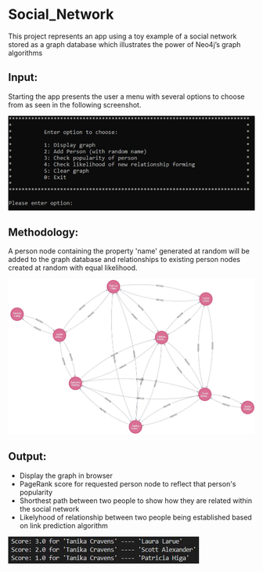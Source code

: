 # Social_Network
This project represents an app using a toy example of a social network stored as a graph database which illustrates the power of Neo4j’s graph algorithms

## Input:

Starting the app presents the user a menu with several options to choose from as seen in the following screenshot.

![Alt text](./images/menu.JPG)

## Methodology:

A person node containing the property 'name' generated at random will be added to the graph database and relationships to existing person nodes created at random with equal likelihood.

![Alt text](./images/example_network.JPG)

## Output:

- Display the graph in browser
- PageRank score for requested person node to reflect that person's popularity
- Shorthest path between two people to show how they are related within the social network
- Likelyhood of relationship between two people being established based on link prediction algorithm

![Alt text](./images/link_prediction_scores.JPG)
